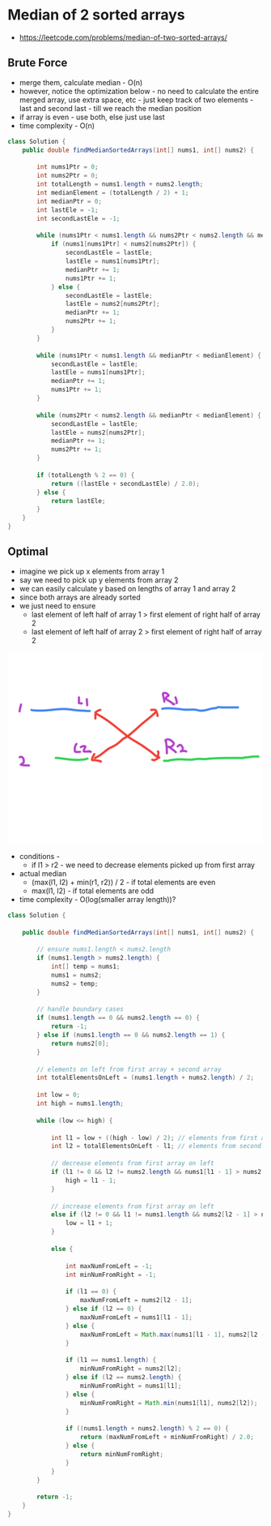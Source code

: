 # Median of 2 sorted arrays

- https://leetcode.com/problems/median-of-two-sorted-arrays/

## Brute Force

- merge them, calculate median - O(n)
- however, notice the optimization below - no need to calculate the entire merged array, use extra space, etc - just keep track of two elements - last and second last - till we reach the median position
- if array is even - use both, else just use last
- time complexity - O(n)

```java
class Solution {
    public double findMedianSortedArrays(int[] nums1, int[] nums2) {

        int nums1Ptr = 0;
        int nums2Ptr = 0;
        int totalLength = nums1.length + nums2.length;
        int medianElement = (totalLength / 2) + 1;
        int medianPtr = 0;
        int lastEle = -1;
        int secondLastEle = -1;

        while (nums1Ptr < nums1.length && nums2Ptr < nums2.length && medianPtr < medianElement) {
            if (nums1[nums1Ptr] < nums2[nums2Ptr]) {
                secondLastEle = lastEle;
                lastEle = nums1[nums1Ptr];
                medianPtr += 1;
                nums1Ptr += 1;
            } else {
                secondLastEle = lastEle;
                lastEle = nums2[nums2Ptr];
                medianPtr += 1;
                nums2Ptr += 1;
            }
        }

        while (nums1Ptr < nums1.length && medianPtr < medianElement) {
            secondLastEle = lastEle;
            lastEle = nums1[nums1Ptr];
            medianPtr += 1;
            nums1Ptr += 1;
        }
        
        while (nums2Ptr < nums2.length && medianPtr < medianElement) {
            secondLastEle = lastEle;
            lastEle = nums2[nums2Ptr];
            medianPtr += 1;
            nums2Ptr += 1;
        }

        if (totalLength % 2 == 0) {
            return ((lastEle + secondLastEle) / 2.0);
        } else {
            return lastEle;
        }
    }
}
```

## Optimal

- imagine we pick up x elements from array 1
- say we need to pick up y elements from array 2
- we can easily calculate y based on lengths of array 1 and array 2
- since both arrays are already sorted
- we just need to ensure
  - last element of left half of array 1 > first element of right half of array 2
  - last element of left half of array 2 > first element of right half of array 2

![Median of 2 sorted arrays](./Median%20of%202%20sorted%20arrays.png)

- conditions - 
  - if l1 > r2 - we need to decrease elements picked up from first array
- actual median 
  - (max(l1, l2) + min(r1, r2)) / 2 - if total elements are even
  - max(l1, l2) - if total elements are odd
- time complexity - O(log(smaller array length))?

```java
class Solution {
    
    public double findMedianSortedArrays(int[] nums1, int[] nums2) {

        // ensure nums1.length < nums2.length
        if (nums1.length > nums2.length) {
            int[] temp = nums1;
            nums1 = nums2;
            nums2 = temp;
        }

        // handle boundary cases
        if (nums1.length == 0 && nums2.length == 0) {
            return -1;
        } else if (nums1.length == 0 && nums2.length == 1) {
            return nums2[0];
        }

        // elements on left from first array + second array
        int totalElementsOnLeft = (nums1.length + nums2.length) / 2;

        int low = 0;
        int high = nums1.length;

        while (low <= high) {
            
            int l1 = low + ((high - low) / 2); // elements from first array on left
            int l2 = totalElementsOnLeft - l1; // elements from second array on left

            // decrease elements from first array on left
            if (l1 != 0 && l2 != nums2.length && nums1[l1 - 1] > nums2[l2]) {
                high = l1 - 1;
            }

            // increase elements from first array on left
            else if (l2 != 0 && l1 != nums1.length && nums2[l2 - 1] > nums1[l1]) {
                low = l1 + 1;
            }

            else {
                
                int maxNumFromLeft = -1;
                int minNumFromRight = -1;

                if (l1 == 0) {
                    maxNumFromLeft = nums2[l2 - 1];
                } else if (l2 == 0) {
                    maxNumFromLeft = nums1[l1 - 1];
                } else {
                    maxNumFromLeft = Math.max(nums1[l1 - 1], nums2[l2 - 1]);
                }

                if (l1 == nums1.length) {
                    minNumFromRight = nums2[l2];
                } else if (l2 == nums2.length) {
                    minNumFromRight = nums1[l1];
                } else {
                    minNumFromRight = Math.min(nums1[l1], nums2[l2]);
                }

                if ((nums1.length + nums2.length) % 2 == 0) {
                    return (maxNumFromLeft + minNumFromRight) / 2.0;
                } else {
                    return minNumFromRight;
                }
            }
        }

        return -1;
    }
}
```
